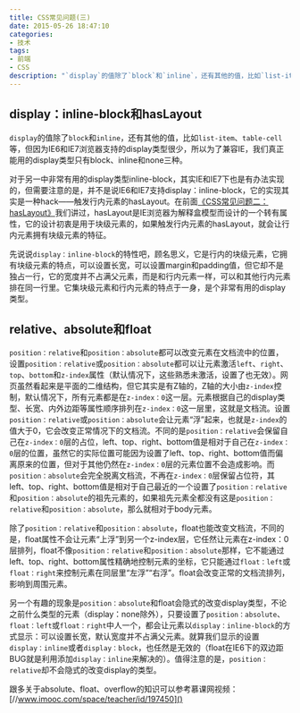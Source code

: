 ```yaml
---
title: CSS常见问题(三)
date: 2015-05-26 18:47:10
categories:
- 技术
tags:
- 前端
- CSS
description: "`display`的值除了`block`和`inline`，还有其他的值，比如`list-item`、`table-cell`等，但因为IE6和IE7浏览器支持的display类型很少，所以为了兼容IE，我们真正能用的display类型只有block、inline和none三种。"
---
```


## display：inline-block和hasLayout

`display`的值除了`block`和`inline`，还有其他的值，比如`list-item`、`table-cell`等，但因为IE6和IE7浏览器支持的display类型很少，所以为了兼容IE，我们真正能用的display类型只有block、inline和none三种。

对于另一中非常有用的display类型inline-block，其实IE和IE7下也是有办法实现的，但需要注意的是，并不是说IE6和IE7支持display：inline-block，它的实现其实是一种hack——触发行内元素的hasLayout。在前面[《CSS常见问题二：hasLayout》](//www.jianshu.com/p/35ec4d7200f9)我们讲过，hasLayout是IE浏览器为解释盒模型而设计的一个转有属性，它的设计初衷是用于块级元素的，如果触发行内元素的hasLayout，就会让行内元素拥有块级元素的特征。

先说说`display：inline-block`的特性吧，顾名思义，它是行内的块级元素，它拥有块级元素的特点，可以设置长宽，可以设置margin和padding值，但它却不是独占一行，它的宽度并不占满父元素，而是和行内元素一样，可以和其他行内元素排在同一行里。它集块级元素和行内元素的特点于一身，是个非常有用的display类型。

## relative、absolute和float

`position：relative`和`position：absolute`都可以改变元素在文档流中的位置，设置`position：relative`或`position：absolute`都可以让元素激活`left`、`right`、`top`、`bottom`和`z-index`属性（默认情况下，这些熟悉未激活，设置了也无效）。网页虽然看起来是平面的二维结构，但它其实是有Z轴的，Z轴的大小由`z-index`控制，默认情况下，所有元素都是在`z-index：0`这一层。元素根据自己的display类型、长宽、内外边距等属性顺序排列在`z-index：0`这一层里，这就是文档流。设置`position：relative`或`position：absolute`会让元素“浮”起来，也就是`z-index`的值大于0，它会改变正常情况下的文档流。不同的是`position：relative`会保留自己在`z-index：0`层的占位，left、top、right、bottom值是相对于自己在`z-index：0`层的位置，虽然它的实际位置可能因为设置了left、top、right、bottom值而偏离原来的位置，但对于其他仍然在`z-index：0`层的元素位置不会造成影响。而`position：absolute`会完全脱离文档流，不再在`z-index：0`层保留占位符，其left、top、right、bottom值是相对于自己最近的一个设置了`position：relative`和`position：absolute`的祖先元素的，如果祖先元素全都没有这是`position：relative`和`position：absolute`，那么就相对于body元素。

除了`position：relative`和`position：absolute`，float也能改变文档流，不同的是，float属性不会让元素“上浮”到另一个z-index层，它任然让元素在z-index：0层排列，float不像`position：relative`和`position：absolute`那样，它不能通过left、top、right、bottom属性精确地控制元素的坐标，它只能通过`float：left`或`float：right`来控制元素在同层里“左浮”“右浮”。float会改变正常的文档流排列，影响到周围元素。

另一个有趣的现象是`position：absolute`和float会隐式的改变display类型，不论之前什么类型的元素（display：none除外），只要设置了`position：absolute`、`float：left`或`float：right`中人一个，都会让元素以`display：inline-block`的方式显示：可以设置长宽，默认宽度并不占满父元素。就算我们显示的设置`display：inline`或者`display：block`，也任然是无效的（float在IE6下的双边距BUG就是利用添加`display：inline`来解决的）。值得注意的是，`position：relative`却不会隐式的改变display的类型。

跟多关于absolute、float、overflow的知识可以参考慕课网视频：[//www.imooc.com/space/teacher/id/197450]()